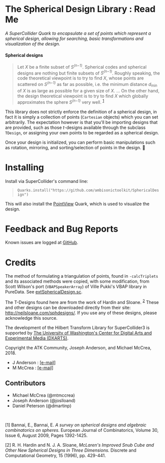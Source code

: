 The Spherical Design Library : Read Me
========================
_A SuperCollider Quark to encapsulate a set of points which represent a
spherical design, allowing for searching, basic transformations and
visualization of the design._

#### Spherical designs
>Let *X* be a finite subset of *S<sup>(n−1)</sup>*. Spherical codes
and spherical designs are nothing but finite subsets of *S<sup>(n−1)</sup>*.
Roughly speaking, the code theoretical viewpoint is to try to find *X*,
whose points are scattered on *S<sup>(n−1)</sup>* as far as possible, i.e. the
minimum distance *d*<sub>min</sub> of *X* is as large as possible for a given
size of *X*. ... On the other hand, the design theoretical viewpoint is to try
to find *X* which globally approximates the sphere *S<sup>(n−1)</sup>*
very well. <sup>[1](#foot1)</sup>

This library does not strictly enforce the definition of a spherical design, in
fact it is simply a collection of points (`Cartesian` objects) which
you can set arbitrarily. The expectation however is that you'll be importing
designs that are provided, such as those *t*-designs available through
the subclass `TDesign`, or assigning your own points to be
regarded as a spherical design.

Once your design is initialized, you can perform basic manipulations such as
rotation, mirroring, and sorting/selection of points in the design.
:crystal_ball:


Installing
==========

Install via SuperCollider's command line:

>`Quarks.install("https://github.com/ambisonictoolkit/SphericalDesign")`

This will also install the
[PointView](https://github.com/ambisonictoolkit/PointView) Quark, which is used
to visualize the design.



Feedback and Bug Reports
========================

Known issues are logged at
[GitHub](https://github.com/ambisonictoolkit/SphericalDesign/issues).



Credits
=======

The method of formulating a triangulation of points, found in `-calcTriplets`
and its associated methods were copied, with some modification, from Scott
Wilson's port (`VBAPSpeakerArray`) of Ville Pukki's VBAP library in PureData.
See [extSphericalDesign.sc](https://github.com/ambisonictoolkit/SphericalDesign/blob/master/Classes/extSphericalDesign.sc).
&nbsp;

The T-Designs found here are from the work of Hardin and Sloane.
<sup>[2](#foot2)</sup> These and other designs can be downloaded directly from
their site:  http://neilsloane.com/sphdesigns/. If you use any of these designs,
please acknowledge this source.
&nbsp;

The development of the Hilbert Transform Library for SuperCollider3 is supported
by
[The University of Washington's Center for Digital Arts and Experimental Media (DXARTS)](https://dxarts.washington.edu/).
&nbsp;

Copyright the ATK Community, Joseph Anderson, and Michael McCrea, 2018.

* J Anderson : [[e-mail]](mailto:joanders[at]uw.edu)
* M McCrea : [[e-mail]](mailto:mtm5[at]uw.edu)


Contributors
------------

*  Michael McCrea (@mtmccrea)
*  Joseph Anderson (@joslloand)
*  Daniel Peterson (@dmartinp)

&nbsp;

<a name="foot1">[1]</a> Bannai, E., Bannai, E. *A survey on spherical designs
and algebraic combinatorics on spheres.* European Journal of Combinatorics,
Volume 30, Issue 6, August 2009, Pages 1392-1425.

<a name="foot2">[2]</a> R. H. Hardin and N. J. A. Sloane, *McLaren's Improved
Snub Cube and Other New Spherical Designs in Three Dimensions.* Discrete and
Computational Geometry, 15 (1996), pp. 429-441.
